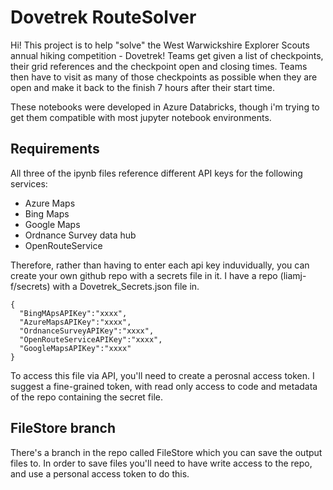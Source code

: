 # Dovetrek RouteSolver

Hi!
This project is to help "solve" the West Warwickshire Explorer Scouts annual hiking competition - Dovetrek! 
Teams get given a list of checkpoints, their grid references and the checkpoint open and closing times. Teams then have to visit as many of those checkpoints as possible when they are open and make it back to the finish 7 hours after their start time.

These notebooks were developed in Azure Databricks, though i'm trying to get them compatible with most jupyter notebook environments. 

## Requirements
All three of the ipynb files reference different API keys for the following services:
- Azure Maps
- Bing Maps
- Google Maps
- Ordnance Survey data hub
- OpenRouteService

Therefore, rather than having to enter each api key induvidually, you can create your own github repo with a secrets file in it. I have a repo (liamj-f/secrets) with a Dovetrek_Secrets.json file in.
```
{
  "BingMApsAPIKey":"xxxx",
  "AzureMapsAPIKey":"xxxx",
  "OrdnanceSurveyAPIKey":"xxxx",
  "OpenRouteServiceAPIKey":"xxxx",
  "GoogleMapsAPIKey":"xxxx"
}
```
To access this file via API, you'll need to create a perosnal access token. I suggest a fine-grained token, with read only access to code and metadata of the repo containing the secret file. 

## FileStore branch
There's a branch in the repo called FileStore which you can save the output files to. In order to save files you'll need to have write access to the repo, and use a personal access token to do this.
